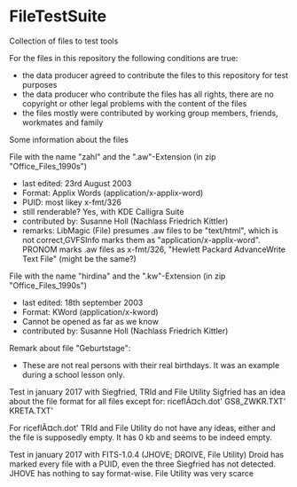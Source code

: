 # FileTestSuite
Collection of files to test tools

For the files in this repository the following conditions are true:

* the data producer agreed to contribute the files to this repository for test purposes 
* the data producer who contribute the files has all rights, there are no copyright or other legal problems with the content of the files
* the files mostly were contributed by working group members, friends, workmates and family


Some information about the files

File with the name "zahl" and the ".aw"-Extension (in zip "Office_Files_1990s")
* last edited: 23rd August 2003
* Format: Applix Words (application/x-applix-word)
* PUID: most likey x-fmt/326
* still renderable? Yes, with KDE Calligra Suite
* contributed by: Susanne Holl (Nachlass Friedrich Kittler)
* remarks: LibMagic (File) presumes .aw files to be "text/html", which is not correct,GVFSInfo marks them as "application/x-applix-word". PRONOM marks .aw files as x-fmt/326, "Hewlett Packard AdvanceWrite Text File" (might be the same?)

File with the name "hirdina" and the ".kw"-Extension (in zip "Office_Files_1990s")
* last edited: 18th september 2003
* Format: KWord (application/x-kword)
* Cannot be opened as far as we know
* contributed by: Susanne Holl (Nachlass Friedrich Kittler)

Remark about file "Geburtstage":
* These are not real persons with their real birthdays. It was an example during a school lesson only.


Test in january 2017 with Siegfried, TRId and File Utility
Sigfried has an idea about the file format for all files except for:
riceflÃ¤ch.dot'
GS8_ZWKR.TXT'
KRETA.TXT'

For riceflÃ¤ch.dot' TRId and File Utility do not have any ideas, either and the file is supposedly empty. It has 0 kb and seems to be indeed empty.

Test in january 2017 with FITS-1.0.4 (JHOVE; DROIVE, File Utility)
Droid has marked every file with a PUID, even the three Siegfried has not detected.
JHOVE has nothing to say format-wise.
File Utility was very scarce
